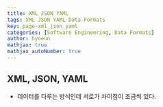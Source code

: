 ```yaml
---
title: XML JSON YAML
tags: XML JSON YAML Data-Formats
key: page-xml_json_yaml
categories: [Software Engineering, Data Formats]
author: hyoeun
mathjax: true
mathjax_autoNumber: true
---
```


## XML, JSON, YAML
* 데이터를 다루는 방식인데 서로가 차이점이 조금씩 있다.
